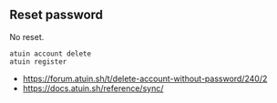 ## Reset password

No reset.

```
atuin account delete
atuin register
```

- <https://forum.atuin.sh/t/delete-account-without-password/240/2>
- <https://docs.atuin.sh/reference/sync/>
